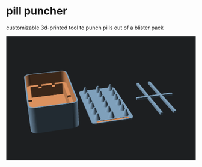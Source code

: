 # pill puncher

customizable 3d-printed tool to punch pills out of a blister pack 

![3d render of the model](pill-puncher.png)
